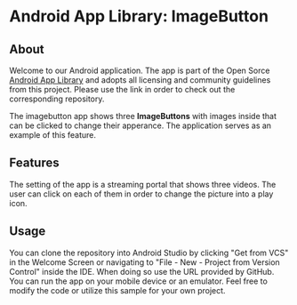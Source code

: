 # Android App Library: ImageButton
## About
Welcome to our Android application. The app is part of the Open Sorce [Android App Library](https://github.com/LukPle/android-app-library.git) 
and adopts all licensing and community guidelines from this project. Please use the link in order to check out the corresponding repository.

The imagebutton app shows three **ImageButtons** with images inside that can be clicked to change their apperance.
The application serves as an example of this feature.

## Features
The setting of the app is a streaming portal that shows three videos. The user can click on each of them in order to change the picture into a play icon.

## Usage
You can clone the repository into Android Studio by clicking "Get from VCS" in the Welcome Screen or navigating to "File - New - Project from Version Control" inside 
the IDE. When doing so use the URL provided by GitHub. You can run the app on your mobile device or an emulator. Feel free to modify the code or utilize this sample 
for your own project.
